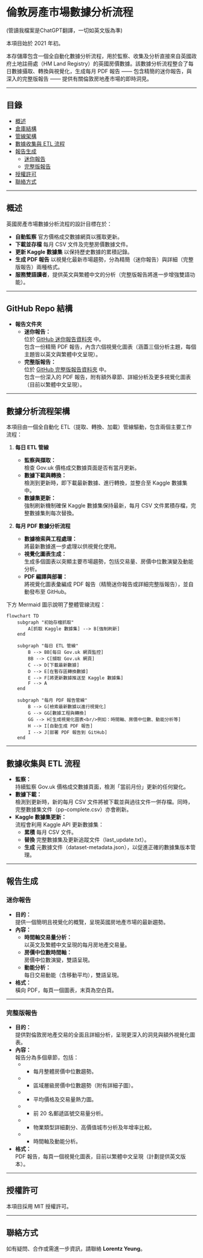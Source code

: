 # 倫敦房產市場數據分析流程
(管讀我檔案是ChatGPT翻譯，一切如英文版為準)

本項目始於 2021 年初。

本存儲庫包含一個全自動化數據分析流程，用於監察、收集及分析直接來自英國政府土地註冊處（HM Land Registry）的英國房價數據。該數據分析流程整合了每日數據攝取、轉換與視覺化，生成每月 PDF 報告 —— 包含精簡的迷你報告，與深入的完整版報告 —— 提供有關倫敦房地產市場的即時洞見。

---

## 目錄

- [概述](#概述)
- [倉庫結構](#倉庫結構)
- [管線架構](#管線架構)
- [數據收集與 ETL 流程](#數據收集與-etl-流程)
- [報告生成](#報告生成)
  - [迷你報告](#迷你報告)
  - [完整版報告](#完整版報告)
- [授權許可](#授權許可)
- [聯絡方式](#聯絡方式)

---

## 概述

英國房產市場數據分析流程的設計目標在於：
- **自動監察** 官方價格成交數據網頁以獲取更新。
- **下載並存檔** 每月 CSV 文件及完整房價數據文件。
- **更新 Kaggle 數據集** 以保持歷史數據的累積記錄。
- **生成 PDF 報告** 以視覺化最新市場趨勢，分為精簡（迷你報告）與詳細（完整版報告）兩種格式。
- **服務雙語讀者**，提供英文與繁體中文的分析（完整版報告將進一步增強雙語功能）。

---

## GitHub Repo 結構

- **報告文件夾**  
  - **迷你報告：**  
    位於 [GitHub 迷你報告資料夾](https://github.com/entzyeung/uk-property-analysis/tree/main/mini-reports) 中。  
    包含一份精簡 PDF 報告，內含六個視覺化圖表（涵蓋三個分析主題，每個主題皆以英文與繁體中文呈現）。
  - **完整版報告：**  
    位於 [GitHub 完整版報告資料夾](https://github.com/entzyeung/uk-property-analysis/tree/main/full-reports) 中。  
    包含一份深入的 PDF 報告，附有額外章節、詳細分析及更多視覺化圖表（目前以繁體中文呈現）。

---

## 數據分析流程架構

本項目由一個全自動化 ETL（提取、轉換、加載）管線驅動，包含兩個主要工作流程：

1. **每日 ETL 管線**
   - **監察與擷取：**  
     檢查 Gov.uk 價格成交數據頁面是否有當月更新。
   - **數據下載與轉換：**  
     檢測到更新時，即下載最新數據、進行轉換，並整合至 Kaggle 數據集中。
   - **數據集更新：**  
     強制刷新機制確保 Kaggle 數據集保持最新，每月 CSV 文件累積存檔，完整數據集則每次替換。

2. **每月 PDF 數據分析流程**
   - **數據檢索與工程處理：**  
     將最新數據進一步處理以供視覺化使用。
   - **視覺化圖表生成：**  
     生成多個圖表以突顯主要市場趨勢，包括交易量、房價中位數演變及動能分析。
   - **PDF 編譯與部署：**  
     將視覺化圖表彙編成 PDF 報告（精簡迷你報告或詳細完整版報告），並自動發布至 GitHub。

下方 Mermaid 圖示說明了整體管線流程：

```mermaid
flowchart TD
    subgraph "初始存檔抓取"
        A[抓取 Kaggle 數據集] --> B[強制刷新]
    end

    subgraph "每日 ETL 管線"
        B --> BB[每日 Gov.uk 網頁監控]
        BB --> C[擷取 Gov.uk 網頁]
        C --> D[下載最新數據]
        D --> E[在暫存區轉換數據]
        E --> F[將更新數據推送至 Kaggle 數據集]
        F --> A
    end

    subgraph "每月 PDF 報告管線"
        B --> G[檢索最新數據以進行視覺化]
        G --> GG[數據工程與轉換]
        GG --> H[生成視覺化圖表<br/>例如：時間軸、房價中位數、動能分析等]
        H --> I[自動生成 PDF 報告]
        I --> J[部署 PDF 報告到 GitHub]
    end
```

---

## 數據收集與 ETL 流程

- **監察：**  
  持續監察 Gov.uk 價格成交數據頁面，檢測「當前月份」更新的任何變化。
- **數據下載：**  
  檢測到更新時，新的每月 CSV 文件將被下載並與過往文件一併存檔。同時，完整數據集文件（pp-complete.csv）亦會刷新。
- **Kaggle 數據集更新：**  
  流程會利用 Kaggle API 更新數據集：
  - **累積** 每月 CSV 文件。
  - **替換** 完整數據集及更新追蹤文件（last_update.txt）。
  - **生成** 元數據文件（dataset-metadata.json），以促進正確的數據集版本管理。

---

## 報告生成

### 迷你報告

- **目的：**  
  提供一個簡明且視覺化的概覽，呈現英國房地產市場的最新趨勢。
- **內容：**
  - **時間軸交易量分析：**  
    以英文及繁體中文呈現的每月房地產交易量。
  - **房價中位數時間軸：**  
    房價中位數演變，雙語呈現。
  - **動能分析：**  
    每日交易動能（含移動平均），雙語呈現。
- **格式：**  
  橫向 PDF，每頁一個圖表，末頁為空白頁。

---

### 完整版報告

- **目的：**  
  提供對倫敦房地產交易的全面且詳細分析，呈現更深入的洞見與額外視覺化圖表。
- **內容：**  
  報告分為多個章節，包括：
  - * 每月整體房價中位數趨勢。
  - * 區域層級房價中位數趨勢（附有詳細子圖）。
  - * 平均價格及交易量熱力圖。
  - * 前 20 名郵遞區號交易量分析。
  - * 物業類型詳細劃分、高價值城市分析及年增率比較。
  - * 時間軸及動能分析。
- **格式：**  
  PDF 報告，每頁一個視覺化圖表，目前以繁體中文呈現（計劃提供英文版本）。

---

## 授權許可

本項目採用 MIT 授權許可。

---

## 聯絡方式

如有疑問、合作或需進一步資訊，請聯絡 **Lorentz Yeung**。